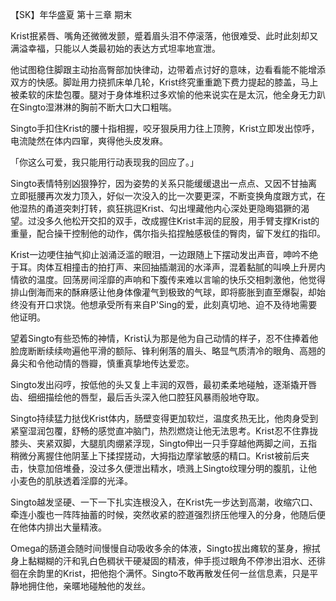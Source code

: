 【SK】年华盛夏 第十三章 期末

<p>Krist抿紧唇、嘴角还微微发颤，蹙着眉头泪不停滚落，他很难受、此时此刻却又满溢幸福，只能以人类最初始的表达方式坦率地宣泄。</p>

<p>他试图稳住脚跟主动抬高臀部加快律动，边带着点讨好的意味，边看看能不能增添双方的快感。脚趾用力挠抓床单几轮，Krist终究重重跪下费力提起的膝盖，马上被柔软的床垫包覆。腿对于身体堆积过多欢愉的他来说实在是太沉，他全身无力趴在Singto湿淋淋的胸前不断大口大口粗喘。</p>

<p>Singto手扣住Krist的腰十指相握，咬牙狠戾用力往上顶胯，Krist立即发出惊呼，电流陡然在体内四窜，爽得他头皮发麻。</p>

<p>「你这么可爱，我只能用行动表现我的回应了。」</p>

<p>Singto表情特别凶狠狰狞，因为姿势的关系只能缓缓退出一点点、又因不甘抽离立即挺腰再次发力顶入，好似一次没入的比一次要更深，不断变换角度跟方式，在他湿热的甬道突刺打转，疯狂挑逗Krist、勾出埋藏他内心深处更隐晦猖獗的渴望。过没多久他松开交扣的双手，改成握住Krist丰润的屁股，用手臂支撑Krist的重量，配合操干控制他的动作，偶尔指头掐捏触感极佳的臀肉，留下发红的指印。</p>

<p>Krist一边哽住抽气抑止汹涌泛滥的眼泪，一边跟随上下摆动发出声音，呻吟不绝于耳。肉体互相撞击的拍打声、来回抽插潮润的水泽声，混着黏腻的叫唤上升房内情欲的温度。回荡房间淫靡的声响和下腹传来难以言喻的快乐交相刺激他，他觉得排山倒海而来的酥麻感让他身体像灌气到极致的气球，即将膨胀到直至爆裂，却始终没有开口求饶。他想承受所有来自P'Sing的爱，此刻真切地、迫不及待地需要他证明。</p>

<p>望着Singto有些恐怖的神情，Krist认为那是他为自己动情的样子，忍不住捧着他脸庞断断续续吻遍他平滑的额际、锋利俐落的眉头、略显气质清冷的眼角、高翘的鼻尖和令他动情的唇瓣，慎重真挚地传达爱恋。</p>

<p>Singto发出闷哼，按低他的头又复上丰润的双唇，最初柔柔地碰触，逐渐撬开唇齿、细细描绘他的唇型，最后舌头深入他口腔狂风暴雨般地夺取。</p>

<p>Singto持续猛力挞伐Krist体内，肠壁变得更加软烂，温度炙热无比，他肉身受到紧窒湿润包覆，舒畅的感觉直冲脑门，热烈燃烧让他无法思考。Krist忍不住靠拢膝头、夹紧双脚，大腿肌肉绷紧浮现，Singto伸出一只手穿越他两脚之间，五指稍微分离握住他阴茎上下揉捏搓动，大拇指边摩挲敏感的精口。Krist被前后夹击，快意加倍堆叠，没过多久便泄出精水，喷溅上Singto纹理分明的腹肌，让他小麦色的肌肤透着淫靡的光泽。</p>

<p>Singto越发坚硬、一下一下扎实连根没入，在Krist先一步达到高潮，收缩穴口、牵连小腹也一阵阵抽蓄的时候，突然收紧的腔道强烈挤压他埋入的分身，他随后便在他体内排出大量精液。</p>

<p>Omega的肠道会随时间慢慢自动吸收多余的体液，Singto拔出瘫软的茎身，擦拭身上黏糊糊的汗和乳白色稠状干硬凝固的精液，伸手揽过眼角不停渗出泪水、还徘徊在余韵里的Krist，把他抱个满怀。Singto不敢再散发任何一丝信息素，只是平静地拥住他，亲暱地碰触他的发丝。</p>
